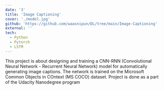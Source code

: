 ```yaml
---
date: '3'
title: 'Image Captioning'
cover: './model.jpg'
github: 'https://github.com/waasnipun/DL/tree/main/Image-Captioning'
external: ''
tech:
  - Python
  - Pytorch
  - LSTM
---
```


This project is about designing and training a CNN-RNN (Convolutional Neural Network - Recurrent Neural Network) model for automatically generating image captions. The network is trained on the Microsoft Common Objects in COntext (MS COCO) dataset. Project is done as a part of the Udacity Nanodegree program
